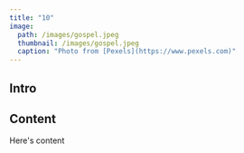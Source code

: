 ```yaml
---
title: "10"
image: 
  path: /images/gospel.jpeg
  thumbnail: /images/gospel.jpeg
  caption: "Photo from [Pexels](https://www.pexels.com)"
---
```


## Intro

## Content
Here's content
